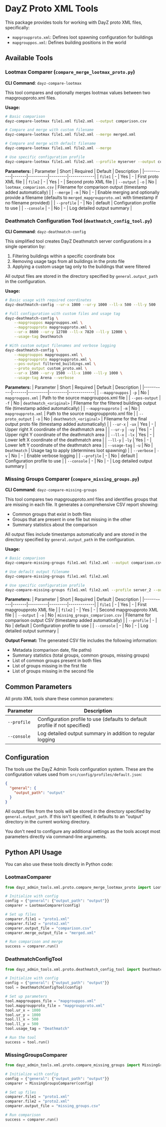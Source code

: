 # DayZ Proto XML Tools

This package provides tools for working with DayZ proto XML files, specifically:
- `mapgroupproto.xml`: Defines loot spawning configuration for buildings
- `mapgrouppos.xml`: Defines building positions in the world

## Available Tools

### Lootmax Comparer (`compare_merge_lootmax_proto.py`)

**CLI Command**: `dayz-compare-lootmax`

This tool compares and optionally merges lootmax values between two mapgroupproto.xml files.

**Usage:**
```bash
# Basic comparison
dayz-compare-lootmax file1.xml file2.xml --output comparison.csv

# Compare and merge with custom filename
dayz-compare-lootmax file1.xml file2.xml --merge merged.xml

# Compare and merge with default filename
dayz-compare-lootmax file1.xml file2.xml --merge

# Use specific configuration profile
dayz-compare-lootmax file1.xml file2.xml --profile myserver --output comparison.csv
```

**Parameters:**
| Parameter | Short | Required | Default | Description |
|-----------|-------|----------|---------|-------------|
| `file1` | - | Yes | - | First proto XML file |
| `file2` | - | Yes | - | Second proto XML file |
| `--output` | `-o` | No | `lootmax_comparison.csv` | Filename for comparison output (timestamp added automatically) |
| `--merge` | `-m` | No | - | Enable merging and optionally provide a filename (defaults to `merged_mapgroupproto.xml` with timestamp if no filename provided) |
| `--profile` | - | No | default | Configuration profile to use |
| `--console` | - | No | - | Log detailed output summary |



### Deathmatch Configuration Tool (`deathmatch_config_tool.py`)

**CLI Command**: `dayz-deathmatch-config`

This simplified tool creates DayZ Deathmatch server configurations in a single operation by:
1. Filtering buildings within a specific coordinate box
2. Removing usage tags from all buildings in the proto file
3. Applying a custom usage tag only to the buildings that were filtered

All output files are stored in the directory specified by `general.output_path` in the configuration.

**Usage:**
```bash
# Basic usage with required coordinates
dayz-deathmatch-config --ur-x 1000 --ur-y 1000 --ll-x 500 --ll-y 500

# Full configuration with custom files and usage tag
dayz-deathmatch-config \
    --mapgrouppos mapgrouppos.xml \
    --mapgroupproto mapgroupproto.xml \
    --ur-x 8600 --ur-y 12780 --ll-x 7820 --ll-y 12000 \
    --usage-tag Deathmatch

# With custom output filenames and verbose logging
dayz-deathmatch-config \
    --mapgrouppos mapgrouppos.xml \
    --mapgroupproto mapgroupproto.xml \
    --pos-output filtered_buildings.xml \
    --proto_output custom_proto.xml \
    --ur-x 1500 --ur-y 1500 --ll-x 1000 --ll-y 1000 \
    --usage-tag Arena --verbose
```

**Parameters:**
| Parameter | Short | Required | Default | Description |
|-----------|-------|----------|---------|-------------|
| `--mapgrouppos` | `-p` | No | `mapgrouppos.xml` | Path to the source mapgrouppos.xml file |
| `--pos-output` | `-f` | No | `deathmatch_<original>` | Filename for the filtered buildings output file (timestamp added automatically) |
| `--mapgroupproto` | `-m` | No | `mapgroupproto.xml` | Path to the source mapgroupproto.xml file |
| `--proto_output` | `-o` | No | `deathmatch_<original>` | Filename for the final output proto file (timestamp added automatically) |
| `--ur-x` | `-ux` | Yes | - | Upper right X coordinate of the deathmatch area |
| `--ur-y` | `-uy` | Yes | - | Upper right Y coordinate of the deathmatch area |
| `--ll-x` | `-lx` | Yes | - | Lower left X coordinate of the deathmatch area |
| `--ll-y` | `-ly` | Yes | - | Lower left Y coordinate of the deathmatch area |
| `--usage-tag` | `-u` | No | `Deathmatch` | Usage tag to apply (determines loot spawning) |
| `--verbose` | `-v` | No | - | Enable verbose logging |
| `--profile` | - | No | default | Configuration profile to use |
| `--console` | - | No | - | Log detailed output summary |

### Missing Groups Comparer (`compare_missing_groups.py`)

**CLI Command**: `dayz-compare-missing-groups`

This tool compares two mapgroupproto.xml files and identifies groups that are missing in each file. It generates a comprehensive CSV report showing:

- Common groups that exist in both files
- Groups that are present in one file but missing in the other
- Summary statistics about the comparison

All output files include timestamps automatically and are stored in the directory specified by `general.output_path` in the configuration.

**Usage:**
```bash
# Basic comparison
dayz-compare-missing-groups file1.xml file2.xml --output comparison.csv

# Use default output filename
dayz-compare-missing-groups file1.xml file2.xml

# Use specific configuration profile
dayz-compare-missing-groups file1.xml file2.xml --profile server_2 --output group_comparison.csv
```

**Parameters:**
| Parameter | Short | Required | Default | Description |
|-----------|-------|----------|---------|-------------|
| `file1` | - | Yes | - | First mapgroupproto XML file |
| `file2` | - | Yes | - | Second mapgroupproto XML file |
| `--output` | `-o` | No | `missing_groups_comparison.csv` | Filename for comparison output CSV (timestamp added automatically) |
| `--profile` | - | No | default | Configuration profile to use |
| `--console` | - | No | - | Log detailed output summary |

**Output Format:**
The generated CSV file includes the following information:
- Metadata (comparison date, file paths)
- Summary statistics (total groups, common groups, missing groups)
- List of common groups present in both files
- List of groups missing in the first file
- List of groups missing in the second file

## Common Parameters

All proto XML tools share these common parameters:

| Parameter | Description |
|-----------|-------------|
| `--profile` | Configuration profile to use (defaults to default profile if not specified) |
| `--console` | Log detailed output summary in addition to regular logging |

## Configuration

The tools use the DayZ Admin Tools configuration system. These are the configuration values used from `src/config/profiles/default.json`:

```json
{
  "general": {
    "output_path": "output"
  }
}
```

All output files from the tools will be stored in the directory specified by `general.output_path`. If this isn't specified, it defaults to an "output" directory in the current working directory.

You don't need to configure any additional settings as the tools accept most parameters directly via command-line arguments.

## Python API Usage

You can also use these tools directly in Python code:

### LootmaxComparer

```python
from dayz_admin_tools.xml.proto.compare_merge_lootmax_proto import LootmaxComparer

# Initialize with config
config = {"general": {"output_path": "output"}}
comparer = LootmaxComparer(config)

# Set up files
comparer.file1 = "proto1.xml"
comparer.file2 = "proto2.xml"
comparer.output_file = "comparison.csv"
comparer.merge_output_file = "merged.xml"

# Run comparison and merge
success = comparer.run()
```

### DeathmatchConfigTool

```python
from dayz_admin_tools.xml.proto.deathmatch_config_tool import DeathmatchConfigTool

# Initialize with config
config = {"general": {"output_path": "output"}}
tool = DeathmatchConfigTool(config)

# Set up parameters
tool.mapgrouppos_file = "mapgrouppos.xml"
tool.mapgroupproto_file = "mapgroupproto.xml"
tool.ur_x = 1000
tool.ur_y = 1000
tool.ll_x = 500
tool.ll_y = 500
tool.usage_tag = "Deathmatch"

# Run the tool
success = tool.run()
```

### MissingGroupsComparer

```python
from dayz_admin_tools.xml.proto.compare_missing_groups import MissingGroupsComparer

# Initialize with config
config = {"general": {"output_path": "output"}}
comparer = MissingGroupsComparer(config)

# Set up files
comparer.file1 = "proto1.xml"
comparer.file2 = "proto2.xml"
comparer.output_file = "missing_groups.csv"

# Run comparison
success = comparer.run()
```
```
